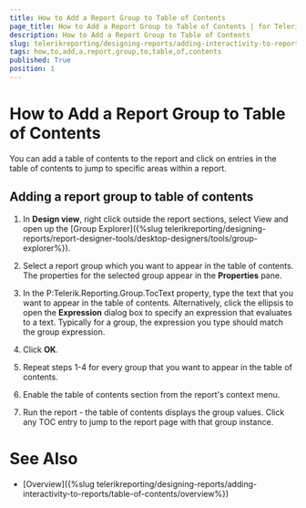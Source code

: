 ```yaml
---
title: How to Add a Report Group to Table of Contents
page_title: How to Add a Report Group to Table of Contents | for Telerik Reporting Documentation
description: How to Add a Report Group to Table of Contents
slug: telerikreporting/designing-reports/adding-interactivity-to-reports/table-of-contents/how-to-add-a-report-group-to-table-of-contents
tags: how,to,add,a,report,group,to,table,of,contents
published: True
position: 1
---
```


# How to Add a Report Group to Table of Contents



You can add a table of contents to the report and click on entries in the table of contents to jump
        to specific areas within a report.
      

## Adding a report group to table of contents

1. In __Design view__, right click outside the report sections, select View and open up the
              [Group Explorer]({%slug telerikreporting/designing-reports/report-designer-tools/desktop-designers/tools/group-explorer%}).
            

1. Select a report group which you want to appear in the table of contents. The properties for the selected group appear in the __Properties__ pane.
            

1. In the P:Telerik.Reporting.Group.TocText property, type the text
              that you want to appear in the table of contents. Alternatively, click the ellipsis to open the __Expression__ dialog box to specify an
              expression that evaluates to a text.
              Typically for a group, the expression you type should match the group expression.
            

1. Click __OK__.
            

1. Repeat steps 1-4 for every group that you want to appear in the table of contents.

1. Enable the table of contents section from the report's context menu.

1. Run the report - the table of contents displays the group values. Click any TOC entry to jump to the report page with that group instance.

# See Also

 * [Overview]({%slug telerikreporting/designing-reports/adding-interactivity-to-reports/table-of-contents/overview%})
